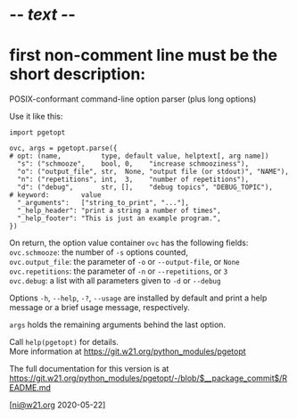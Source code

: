 # -*- text -*-
# first non-comment line must be the short description:
POSIX-conformant command-line option parser (plus long options)

Use it like this:

    import pgetopt

    ovc, args = pgetopt.parse({
    # opt: (name,          type, default value, helptext[, arg name])
      "s": ("schmooze",    bool, 0,    "increase schmooziness"),
      "o": ("output_file", str,  None, "output file (or stdout)", "NAME"),
      "n": ("repetitions", int,  3,    "number of repetitions"),
      "d": ("debug",       str, [],    "debug topics", "DEBUG_TOPIC"),
    # keyword:        value
      "_arguments":   ["string_to_print", "..."],
      "_help_header": "print a string a number of times",
      "_help_footer": "This is just an example program.",
    })

On return, the option value container `ovc` has the following fields:  
    `ovc.schmooze`:    the number of `-s` options counted,  
    `ovc.output_file`: the parameter of `-o` or `--output-file`, or `None`  
    `ovc.repetitions`: the parameter of `-n` or `--repetitions`, or `3`  
    `ovc.debug`:       a list with all parameters given to `-d` or `--debug`  

Options `-h`, `--help`, `-?`, `--usage` are installed by default and
print a help message or a brief usage message, respectively.

`args` holds the remaining arguments behind the last option.

Call `help(pgetopt)` for details.  
More information at <https://git.w21.org/python_modules/pgetopt>

The full documentation for this version is at
<https://git.w21.org/python_modules/pgetopt/-/blob/$__package_commit$/README.md>

[ni@w21.org 2020-05-22]
